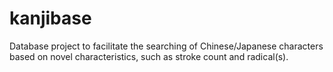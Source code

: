 # kanjibase
Database project to facilitate the searching of Chinese/Japanese characters based on novel characteristics, such as stroke count and radical(s). 
